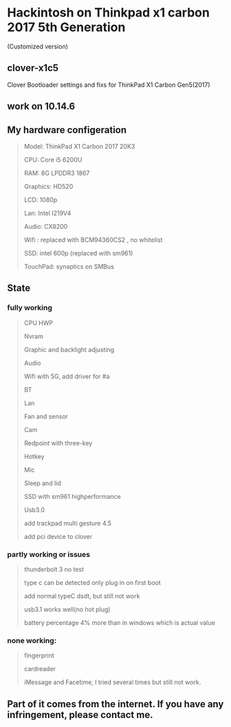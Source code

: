 # Hackintosh on Thinkpad x1 carbon 2017 5th Generation

(Customized version)

## clover-x1c5

Clover Bootloader settings and fixs for ThinkPad X1 Carbon Gen5(2017)

## work on 10.14.6

## My hardware configeration 

> Model: ThinkPad X1 Carbon 2017 20K3
>
> CPU: Core i5 6200U
>
> RAM: 8G LPDDR3 1867
>
> Graphics: HD520
>
> LCD: 1080p
>
> Lan: Intel I219V4
>
> Audio: CX8200
>
> Wifi : replaced with BCM94360CS2 , no whitelist
>
> SSD: intel 600p (replaced with sm961)
>
> TouchPad: synaptics on SMBus

## State

### fully working
> CPU HWP
>
> Nvram
>
> Graphic and backlight adjusting
>
> Audio
>
> Wifi with 5G, add driver for #a
>
> BT
>
> Lan
>
> Fan and sensor
>
> Cam
>
> Redpoint with three-key
>
> Hotkey
>
> Mic
>
> Sleep and lid
>
> SSD with sm961 highperformance
>
> Usb3.0
>
> add trackpad multi gesture 4.5
>
> add pci device to clover

### partly working or issues
>thunderbolt 3 no test
>
> type c can be detected only plug in on first boot
>
> add normal typeC dsdt, but still not work 
>
> usb3.1 works well(no hot plug)
>
> battery percentage 4% more than in windows which is actual value

### none working:
> fingerprint
>
> cardreader
>
> iMessage and Facetime, I tried several times but still not work.

## Part of it comes from the internet. If you have any infringement, please contact me.

